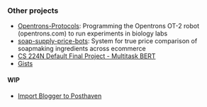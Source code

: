 ### Other projects

* [Opentrons-Protocols](https://github.com/Russell-Tran/Opentrons-Protocols): Programming the Opentrons OT-2 robot (opentrons.com) to run experiments in biology labs
* [soap-supply-price-bots](https://github.com/Russell-Tran/soap-supply-price-bots): System for true price comparison of soapmaking ingredients across ecommerce
* [CS 224N Default Final Project - Multitask BERT](https://github.com/martinpollack/CS224N-Spring2024-Final-Project)
* [Gists](https://gist.github.com/Russell-Tran)

#### WIP
* [Import Blogger to Posthaven](https://github.com/Russell-Tran/import-blogger-to-posthaven)
